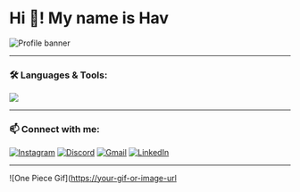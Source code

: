 # Hi 👋! My name is Hav

  ![Profile banner](https://64.media.tumblr.com/ef7a494273f0bac913132a47a1d5fd99/e0f822a0aa2459a4-82/s540x810/717de7bbab583d5da8386594e599f9d4da88f0f4.gif)



---

### 🛠️ Languages & Tools:
<img src="https://skillicons.dev/icons?i=ts,react,html,css,js,c,cpp,vscode,postgres,mysql,java,spring" />

---

### 📫 Connect with me:
[![Instagram](https://img.shields.io/badge/Instagram-E4405F?style=for-the-badge&logo=instagram&logoColor=white)](your-instagram-link)
[![Discord](https://img.shields.io/badge/Discord-5865F2?style=for-the-badge&logo=discord&logoColor=white)](your-discord-link)
[![Gmail](https://img.shields.io/badge/Gmail-D14836?style=for-the-badge&logo=gmail&logoColor=white)](mailto:your-email@gmail.com)
[![LinkedIn](https://img.shields.io/badge/LinkedIn-blue?style=for-the-badge&logo=linkedin&logoColor=white)](your-linkedin-link)

---

![One Piece Gif]([https://your-gif-or-image-url](https://64.media.tumblr.com/ef7a494273f0bac913132a47a1d5fd99/e0f822a0aa2459a4-82/s540x810/717de7bbab583d5da8386594e599f9d4da88f0f4.gif)

